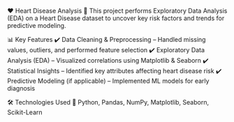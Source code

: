 ❤️ Heart Disease Analysis 🏥
This project performs Exploratory Data Analysis (EDA) on a Heart Disease dataset to uncover key risk factors and trends for predictive modeling.

📊 Key Features
✔️ Data Cleaning & Preprocessing – Handled missing values, outliers, and performed feature selection
✔️ Exploratory Data Analysis (EDA) – Visualized correlations using Matplotlib & Seaborn
✔️ Statistical Insights – Identified key attributes affecting heart disease risk
✔️ Predictive Modeling (if applicable) – Implemented ML models for early diagnosis

🛠️ Technologies Used
🔹 Python, Pandas, NumPy, Matplotlib, Seaborn, Scikit-Learn

